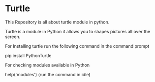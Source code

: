 # Turtle

This Repository is all about turtle module in python.

Turtle is a module in Python it allows you to shapes pictures all over the screen.

For Installing turtle run the following command in the command prompt

pip install PythonTurtle

For checking modules available in Python

help('modules') (run the command in idle)

